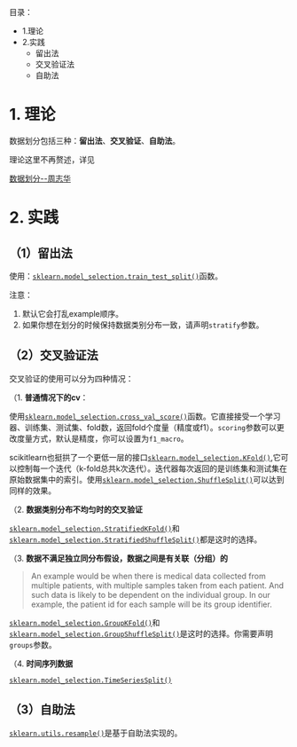 目录：

- 1.理论
- 2.实践
    - 留出法
    - 交叉验证法
    - 自助法

# 1. 理论
数据划分包括三种：**留出法**、**交叉验证**、**自助法**。


理论这里不再赘述，详见

[数据划分--周志华](https://github.com/wangjiang0624/Note/blob/master/MachineLearning/机器学习(周志华)/Chapter2_模型评估与选择.md#2-评估方法)


# 2. 实践

## （1）留出法
使用：[`sklearn.model_selection.train_test_split()`](http://scikit-learn.org/stable/modules/generated/sklearn.model_selection.train_test_split.html#sklearn.model_selection.train_test_split)函数。

注意：
1. 默认它会打乱example顺序。
2. 如果你想在划分的时候保持数据类别分布一致，请声明`stratify`参数。

## （2）交叉验证法

交叉验证的使用可以分为四种情况：

（1. **普通情况下的cv**：

使用[`sklearn.model_selection.cross_val_score()`](http://scikit-learn.org/stable/modules/generated/sklearn.model_selection.cross_val_score.html#sklearn.model_selection.cross_val_score)函数。它直接接受一个学习器、训练集、测试集、fold数，返回fold个度量（精度或f1）。`scoring`参数可以更改度量方式，默认是精度，你可以设置为`f1_macro`。

scikitlearn也挺拱了一个更低一层的接口[`sklearn.model_selection.KFold()`](http://scikit-learn.org/stable/modules/generated/sklearn.model_selection.KFold.html#sklearn.model_selection.KFold),它可以控制每一个迭代（k-fold总共k次迭代）。迭代器每次返回的是训练集和测试集在原始数据集中的索引。使用[`sklearn.model_selection.ShuffleSplit()`](http://scikit-learn.org/stable/modules/generated/sklearn.model_selection.ShuffleSplit.html#sklearn.model_selection.ShuffleSplit)可以达到同样的效果。


（2. **数据类别分布不均匀时的交叉验证**

[`sklearn.model_selection.StratifiedKFold()`](http://scikit-learn.org/stable/modules/generated/sklearn.model_selection.StratifiedKFold.html#sklearn.model_selection.StratifiedKFold)和[`sklearn.model_selection.StratifiedShuffleSplit()`](http://scikit-learn.org/stable/modules/generated/sklearn.model_selection.StratifiedShuffleSplit.html#sklearn.model_selection.StratifiedShuffleSplit)都是这时的选择。


（3. **数据不满足独立同分布假设，数据之间是有关联（分组）的**

> An example would be when there is medical data collected from multiple patients, with multiple samples taken from each patient. And such data is likely to be dependent on the individual group. In our example, the patient id for each sample will be its group identifier.

[`sklearn.model_selection.GroupKFold()`](http://scikit-learn.org/stable/modules/generated/sklearn.model_selection.GroupKFold.html)和[`sklearn.model_selection.GroupShuffleSplit()`](http://scikit-learn.org/stable/modules/generated/sklearn.model_selection.GroupShuffleSplit.html#sklearn.model_selection.GroupShuffleSplit)是这时的选择。你需要声明`groups`参数。

（4. **时间序列数据**

[`sklearn.model_selection.TimeSeriesSplit()`](http://scikit-learn.org/stable/modules/generated/sklearn.model_selection.TimeSeriesSplit.html#sklearn.model_selection.TimeSeriesSplit)

## （3）自助法

[`sklearn.utils.resample()`](http://scikit-learn.org/stable/modules/generated/sklearn.utils.resample.html)是基于自助法实现的。



